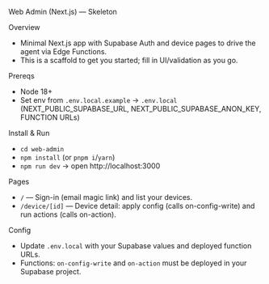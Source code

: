 Web Admin (Next.js) — Skeleton

Overview
- Minimal Next.js app with Supabase Auth and device pages to drive the agent via Edge Functions.
- This is a scaffold to get you started; fill in UI/validation as you go.

Prereqs
- Node 18+
- Set env from `.env.local.example` → `.env.local` (NEXT_PUBLIC_SUPABASE_URL, NEXT_PUBLIC_SUPABASE_ANON_KEY, FUNCTION URLs)

Install & Run
- `cd web-admin`
- `npm install` (or `pnpm i`/`yarn`)
- `npm run dev` → open http://localhost:3000

Pages
- `/` — Sign-in (email magic link) and list your devices.
- `/device/[id]` — Device detail: apply config (calls on-config-write) and run actions (calls on-action).

Config
- Update `.env.local` with your Supabase values and deployed function URLs.
- Functions: `on-config-write` and `on-action` must be deployed in your Supabase project.

